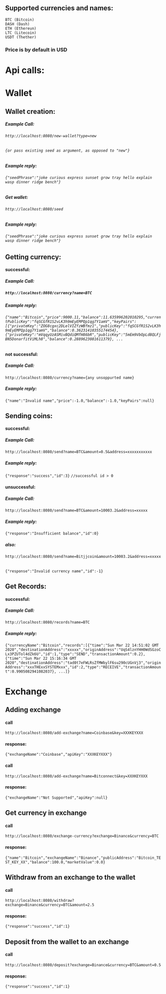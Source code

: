 ## Supported currencies and names:
	BTC (Bitcoin)
	DASH (Dash)
	ETH (Ethereun)
	LTC (Litecoin)
	USDT (Thether)
	
	
### Price is by default in USD

# Api calls:

# Wallet

## Wallet creation:

##### Example Call:
###### `http://localhost:8080/new-wallet?type=new`
###### `{or pass existing seed as argument, as opposed to "new"}`

##### Example reply:

###### `{"seedPhrase":"joke curious express sunset grow tray hello explain wasp dinner ridge bench"}`

##### Get wallet:
###### `http://localhost:8080/seed`
##### Example reply:

###### `{"seedPhrase":"joke curious express sunset grow tray hello explain wasp dinner ridge bench"}`


## Getting currency:
#### successful:
##### Example Call:
##### `http://localhost:8080/currency?name=BTC`
####
##### Example reply:
###### `{"name":"Bitcoin","price":9000.11,"balance":11.635996202010295,"currentPublicKey":"fqSCGfR1S2vLK3h9mEyEMPQp1qg7Y1amV","keyPairs":[{"privateKey":"ZOG8cgxc2DLelVIZfzWBfmz1","publicKey":"fqSCGfR1S2vLK3h9mEyEMPQp1qg7Y1amV","balance":0.36231410355174454},{"privateKey":"mVqqyUzASMivBQdiQMfH86bR","publicKey":"5mEm9VbOpLd8QLFjBN5DonarfitViMLh8","balance":0.2889623081611379}, ...`


#### not successful:
##### Example Call:
`http://localhost:8080/currency?name={any unsoppurted name}`
##### Example reply:
`{"name":"Invalid name","price":-1.0,"balance":-1.0,"keyPairs":null}`


## Sending coins:
#### successful:
##### Example Call:
`http://localhost:8080/send?name=BTC&amount=0.5&address=xxxxxxxxxxx`
##### Example reply:
`{"response":"success","id":3}`  `//successful id > 0`

#### unsuccessful:
##### Example Call:
`http://localhost:8080/send?name=BTC&amount=10003.2&address=xxxxx`
##### Example reply:
`{"response":"Insufficient balance","id":0}`

##### also:
`http://localhost:8080/send?name=Bitjjcoin&amount=10003.2&address=xxxxx`
######
`{"response":"Invalid currency name","id":-1}`


## Get Records:
#### successful:
##### Example Call:
`http://localhost:8080/records?name=BTC`
##### Example reply:
`{"currencyName":"Bitcoin","records":[{"time":"Sun Mar 22 14:51:02 GMT 2020","destinationAddress":"xxxxx","originAddress":"UqS4lznYHH0WdSGzoCLx3PZUTol4dZk6U","id":1,"type":"SEND","transactionAmount":0.2}, {"time":"Sun Mar 22 15:16:34 GMT 2020","destinationAddress":"tad0t7eFWLRsZfMWbylF6su290cUGnVj3","originAddress":"xxxTHExxSYSTEMxxx","id":2,"type":"RECEIVE","transactionAmount":0.9905082941082037}, ...]}`
##

# Exchange

## Adding exchange

#### call
`http://localhost:8080/add-exchange?name=Coinbase&key=XXXKEYXXX`
#### response: 
`{"exchangeName":"Coinbase","apiKey":"XXXKEYXXX"}`

#### call
`http://localhost:8080/add-exchange?name=Bitconnect&key=XXXKEYXXX`
#### response: 
`{"exchangeName":"Not Supported","apiKey":null}`

## Get currency in exchange

#### call
`http://localhost:8080/exchange-currency?exchange=Binance&currency=BTC`
#### response: 
`{"name":"Bitcoin","exchangeName":"Binance","publicAddress":"Bitcoin_TEST_KEY_XX","balance":100.0,"marketValue":0.0}`

## Withdraw from an exchange to the wallet

#### call
`http://localhost:8080/withdraw?exchange=Binance&currency=BTC&amount=2.5`
#### response: 
`{"response":"success","id":1}`

## Deposit from the wallet to an exchange

#### call
`http://localhost:8080/deposit?exchange=Binance&currency=BTC&amount=0.5`

#### response:
`{"response":"success","id":1}`

####